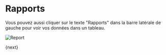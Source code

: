 # Rapports

Vous pouvez aussi cliquer sur le texte "Rapports" dans la barre latérale de gauche pour voir vos données dans un tableau.

<img class="screenshot" alt="Report" src="/assets/frappe_docs/assets/img/report.png">

{next}
